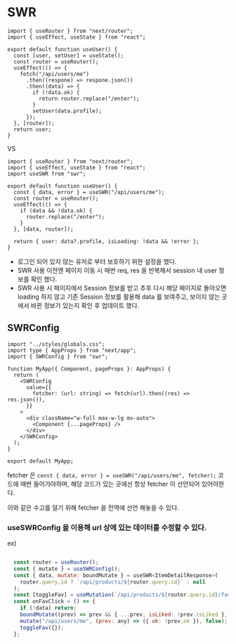 # SWR

```tsx
import { useRouter } from "next/router";
import { useEffect, useState } from "react";

export default function useUser() {
  const [user, setUser] = useState();
  const router = useRouter();
  useEffect(() => {
    fetch("/api/users/me")
      .then((respone) => respone.json())
      .then((data) => {
        if (!data.ok) {
          return router.replace("/enter");
        }
        setUser(data.profile);
      });
  }, [router]);
  return user;
}
```

VS

```tsx
import { useRouter } from "next/router";
import { useEffect, useState } from "react";
import useSWR from "swr";

export default function useUser() {
  const { data, error } = useSWR("/api/users/me");
  const router = useRouter();
  useEffect(() => {
    if (data && !data.ok) {
      router.replace("/enter");
    }
  }, [data, router]);

  return { user: data?.profile, isLoading: !data && !error };
}
```

- 로그인 되어 있지 않는 유저로 부터 보호하기 위한 설정을 했다.
- SWR 사용 이전엔 페이지 이동 시 매번 req, res 을 반복해서 session 내 user 정보를 확인 했다.
- SWR 사용 시 페이지에서 Session 정보를 받고 추후 다시 해당 페이지로 돌아오면 loading 하지  않고 기존 Session 정보를 활용해 data 를 보여주고, 보이지 않는 곳에서 바뀐 정보가 있는지 확인 후 업데이트 했다.

## SWRConfig

```tsx
import "../styles/globals.css";
import type { AppProps } from "next/app";
import { SWRConfig } from "swr";

function MyApp({ Component, pageProps }: AppProps) {
  return (
    <SWRConfig
      value={{
        fetcher: (url: string) => fetch(url).then((res) => res.json()),
      }}
    >
      <div className="w-full max-w-lg mx-auto">
        <Component {...pageProps} />
      </div>
    </SWRConfig>
  );
}

export default MyApp;
```

fetcher 은 `const { data, error } = useSWR("/api/users/me", fetcher);` 코드에 매번 들어가야하며, 해당 코드가 있는 곳에선 항상 fetcher 이 선언되어 있어야한다.

이와 같은 수고를 덜기 위해 fetcher 을 전역에 선언 해놓을 수 있다.

### useSWRConfig 을 이용해 url 상에 있는 데이터를 수정할 수 있다.

ex)

```jsx

  const router = useRouter();
  const { mutate } = useSWRConfig();
  const { data, mutate: boundMutate } = useSWR<ItemDetailResponse>(
    router.query.id ? `/api/products/${router.query.id}` : null
  );
  const [toggleFav] = useMutation(`/api/products/${router.query.id}/fav`);
  const onFavClick = () => {
    if (!data) return;
    boundMutate((prev) => prev && { ...prev, isLiked: !prev.isLiked }, false);
    mutate("/api/users/me", (prev: any) => ({ ok: !prev.ok }), false); // api/user/me 에 있는 ok 데이터를 기존의 반대로 변경함. 여기서 url 은 url 임과 동시에 key value 임
    toggleFav({});
  };
```
